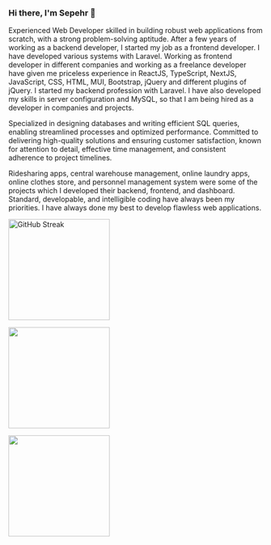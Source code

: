 ### Hi there, I'm Sepehr 👋

Experienced Web Developer skilled in building robust web applications from scratch, with a strong problem-solving aptitude.
After a few years of working as a backend developer, I started my job as a frontend developer. I have developed various systems with Laravel. Working as frontend developer in different companies and working as a freelance developer have given me priceless experience in ReactJS, TypeScript, NextJS, JavaScript, CSS, HTML, MUI, Bootstrap, jQuery and different plugins of jQuery. I started my backend profession with Laravel. I have also developed my skills in server configuration and MySQL, so that I am being hired as a developer in companies and projects.

Specialized in designing databases and writing efficient SQL queries, enabling streamlined processes and optimized performance. Committed to delivering high-quality solutions and ensuring customer satisfaction, known for attention to detail, effective time management, and consistent adherence to project timelines.

Ridesharing apps, central warehouse management, online laundry apps, online clothes store, and personnel management system were some of the projects which I developed their backend, frontend, and dashboard. Standard, developable, and intelligible coding have always been my priorities. I have always done my best to develop flawless web applications.


<a href="https://git.io/streak-stats"><img height=200 align="center" src="https://streak-stats.demolab.com?user=SepehrHariri" alt="GitHub Streak" /></a>

<a href="https://github.com/anuraghazra/github-readme-stats"><img height=200 align="center" src="https://github-readme-stats.vercel.app/api?username=SepehrHariri&show=prs_merged,prs_merged_percentage&show_icons=true&hide=contribs,issues" /></a>


<a href="https://github.com/anuraghazra/github-readme-stats">
  <img height=200 align="center" src="https://github-readme-stats.vercel.app/api/top-langs/?username=SepehrHariri&langs_count=20&layout=compact" />
</a>


